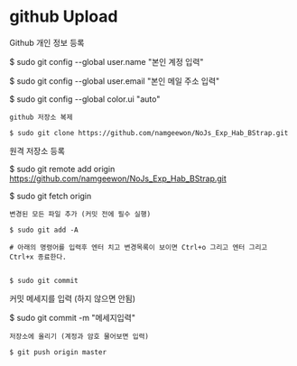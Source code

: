 github Upload
======================

 
Github 개인 정보 등록

$ sudo git config --global user.name "본인 계정 입력"

$ sudo git config --global user.email "본인 메일 주소 입력"

$ sudo git config --global color.ui "auto"

```
github 저장소 복제

$ sudo git clone https://github.com/namgeewon/NoJs_Exp_Hab_BStrap.git

```
원격 저장소 등록

$ sudo git remote add origin https://github.com/namgeewon/NoJs_Exp_Hab_BStrap.git

$ sudo git fetch origin

```
변경된 모든 파일 추가 (커밋 전에 필수 실행)

$ sudo git add -A

# 아래의 명령어를 입력후 엔터 치고 변경목록이 보이면 Ctrl+o 그리고 엔터 그리고 Ctrl+x 종료한다.


$ sudo git commit
```
커밋 메세지를 입력 (하지 않으면 안됨)

$ sudo git commit -m "메세지입력"

```
저장소에 올리기 (계정과 암호 물어보면 입력)

$ git push origin master


